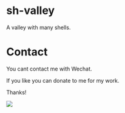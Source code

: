 # sh-valley

A valley with many shells.

# Contact

You cant contact me with Wechat.

If you like you can donate to me for my work.

Thanks!

![](https://images2018.cnblogs.com/blog/39469/201807/39469-20180710163655709-89635310.png)
